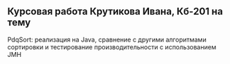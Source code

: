 ## Курсовая работа Крутикова Ивана, Кб-201 на тему  
PdqSort: реализация на Java, сравнение с другими алгоритмами сортировки и тестирование производительности с использованием JMH

